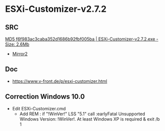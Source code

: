 # ESXi-Customizer-v2.7.2

## SRC
[MD5 f6f983ac3caba352d1686b92fbf005ba | ESXi-Customizer-v2.7.2.exe - Size: 2.6Mb ](https://versaweb.dl.sourceforge.net/project/tghautodesk/ESXi-Customizer-v2.7.2.exe)
* [Mirror2](http://vibsdepot.v-front.de/tools/ESXi-Customizer-v2.7.2.exe)

## Doc
* https://www.v-front.de/p/esxi-customizer.html

## Correction Windows 10.0
* Edit ESXi-Customizer.cmd
    * Add REM : if "!WinVer!" LSS "5.1" call :earlyFatal Unsupported Windows Version: !WinVer!. At least Windows XP is required & exit /b 1
